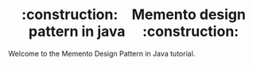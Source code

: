 <h1 align="center">:construction:&ensp;&ensp;Memento design pattern in java&ensp;&ensp; :construction:</h1>

<p>Welcome to the Memento Design Pattern in Java tutorial.</p>